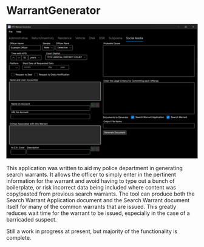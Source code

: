# WarrantGenerator

![screenshot](screenshots/socialmedia.png)

This application was written to aid my police department in generating search warrants. It allows the officer to simply enter in the pertinent information for the warrant and avoid having to type out a bunch of boilerplate, or risk incorrect data being included where content was copy/pasted from previous search warrants. The tool can produce both the Search Warrant Application document and the Search Warrant document itself for many of the common warrants that are issued. This greatly reduces wait time for the warrant to be issued, especially in the case of a barricaded suspect.

Still a work in progress at present, but majority of the functionality is complete.
